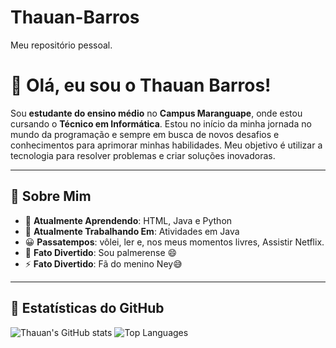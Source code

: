 # Thauan-Barros
Meu repositório pessoal.

# 👋 Olá, eu sou o Thauan Barros!

Sou **estudante do ensino médio** no **Campus Maranguape**, onde estou cursando o **Técnico em Informática**. Estou no início da minha jornada no mundo da programação e sempre em busca de novos desafios e conhecimentos para aprimorar minhas habilidades. Meu objetivo é utilizar a tecnologia para resolver problemas e criar soluções inovadoras.

---

## 🚀 Sobre Mim

- 🌱 **Atualmente Aprendendo**: HTML, Java e Python 
- 🔭 **Atualmente Trabalhando Em**: Atividades em Java
- 😀 **Passatempos**:  vôlei, ler e, nos meus momentos livres, Assistir Netflix.
- 💬 **Fato Divertido**: Sou palmerense 😄
- ⚡ **Fato Divertido**: Fã do menino Ney😅

---

## 📂 Estatísticas do GitHub

![Thauan's GitHub stats](https://github-readme-stats.vercel.app/api?username=ThFoxs2&show_icons=true&theme=radical)
![Top Languages](https://github-readme-stats.vercel.app/api/top-langs/?username=ThFoxs2&layout=compact&theme=radical)
